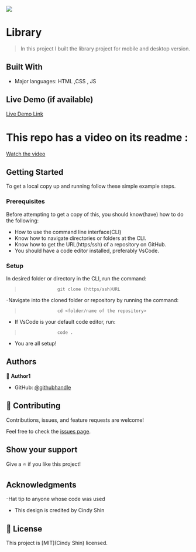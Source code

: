 ![](https://img.shields.io/badge/Microverse-blueviolet)

#  Library

> In this project I built the library project for mobile and desktop version.


## Built With

- Major languages: HTML ,CSS , JS

## Live Demo (if available)
[Live Demo Link](https://shaqayq.github.io/Library/)

# This repo has a video on its readme :
[Watch the video](https://www.loom.com/share/15d746eb60d64ddaaf6e57c45e237653)
 
## Getting Started

To get a local copy up and running follow these simple example steps.

### Prerequisites
Before attempting to get a copy of this, you should know(have) how to do the following:
- How to use the command line interface(CLI)
- Know how to navigate directories or folders at the CLI.
- Know how to get the URL(https/ssh) of a repository on GitHub.
- You should have a code editor installed, preferably VsCode.

### Setup
 In desired folder or directory in the CLI, run the command:
>                   git clone (https/ssh)URL
-Navigate into the cloned folder or repository by running the command:
>                   cd <folder/name of the repository>
- If VsCode is your default code editor, run:
>                   code .
- You are all setup!



## Authors

👤 **Author1**

- GitHub: [@githubhandle](https://github.com/Shaqayq)




## 🤝 Contributing

Contributions, issues, and feature requests are welcome!

Feel free to check the [issues page](../../issues/).

## Show your support

Give a ⭐️ if you like this project!

## Acknowledgments

-Hat tip to anyone whose code was used
- This design is credited by Cindy Shin
## 📝 License

This project is [MIT](Cindy Shin) licensed.
